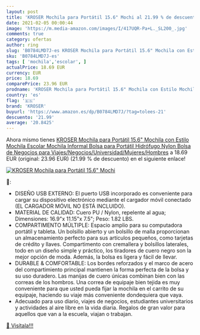 ```yaml
---
layout: post
title: 'KROSER Mochila para Portátil 15.6" Mochi al 21.99 % de descuento'
date: 2021-02-05 00:00:44
image: 'https://m.media-amazon.com/images/I/417UQR-Pa+L._SL200_.jpg'
comments: true
category: ofertas
author: ring
slug: 'B0784LMD7J-es KROSER Mochila para Portátil 15.6" Mochila con Estilo...'
sku: 'B0784LMD7J-es'
tags: [ 'mochila','escolar', ]
actualPrice: 18.69 EUR
currency: EUR
price: 18.69
comparePrice: 23.96 EUR
prodname: 'KROSER Mochila para Portátil 15.6" Mochila con Estilo Mochila Escolar Mochila Informal Bolsa para Portátil Hidrófugo Nylon Bolsa de Negocios para Viajes/Negocios/Universidad/Mujeres/Hombres'
country: 'es'
flag: '🇪🇸'
brand: 'KROSER'
buyurl: 'https://www.amazon.es/dp/B0784LMD7J/?tag=tolees-21'
descuento: '21.99'
average: '20.8425'
---
```


Ahora mismo tienes [KROSER Mochila para Portátil 15.6" Mochila con Estilo Mochila Escolar Mochila Informal Bolsa para Portátil Hidrófugo Nylon Bolsa de Negocios para Viajes/Negocios/Universidad/Mujeres/Hombres](https://www.amazon.es/dp/B0784LMD7J/?tag=tolees-21) a 18.69 EUR (original: 23.96 EUR) (21.99 %  de descuento) en el siguiente enlace!

[![KROSER Mochila para Portátil 15.6" Mochi](https://m.media-amazon.com/images/I/417UQR-Pa+L._SL200_.jpg)](https://www.amazon.es/dp/B0784LMD7J/?tag=tolees-21)

🔎:

- DISEÑO USB EXTERNO: El puerto USB incorporado es conveniente para cargar su dispositivo electrónico mediante el cargador móvil conectado (EL CARGADOR MÓVIL NO ESTÁ INCLUIDO).
- MATERIAL DE CALIDAD: Cuero PU / Nylon, repelente al agua; Dimensiones: 16.9"x 11.15"x 7.5"; Peso: 1.82 LBS.
- COMPARTIMENTO MÚLTIPLE: Espacio amplio para su computadora portátil y tableta. Un bolsillo abierto y un bolsillo de malla proporcionan un almacenamiento perfecto para sus artículos pequeños, como tarjetas de crédito y llaves. Compartimento con cremallera y bolsillos laterales, todo en un diseño simple y práctico, los tiradores de cuero negro son la mejor opción de moda. Además, la bolsa es ligera y fácil de llevar.
- DURABLE & COMFORTABLE: Los bordes reforzados y el marco de acero del compartimiento principal mantienen la forma perfecta de la bolsa y su uso duradero. Las manijas de cuero únicas combinan bien con las correas de los hombros. Una correa de equipaje bien tejida es muy conveniente para que usted pueda fijar la mochila en el carrito de su equipaje, haciendo su viaje más conveniente dondequiera que vaya.
- Adecuado para uso diario, viajes de negocios, estudiantes universitarios y actividades al aire libre en la vida diaria. Regalos de gran valor para aquellos que van a la escuela, viajan o trabajan.

[🛒 Visítala!!!](https://www.amazon.es/dp/B0784LMD7J/?tag=tolees-21)
